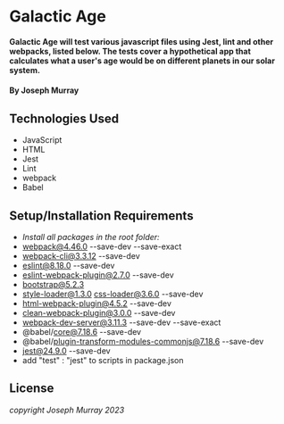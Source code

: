 # Galactic Age

#### Galactic Age will test various javascript files using Jest, lint and other webpacks, listed below. The tests cover a hypothetical app that calculates what a user's age would be on different planets in our solar system.

#### By Joseph Murray

## Technologies Used

- JavaScript
- HTML
- Jest
- Lint
- webpack
- Babel

## Setup/Installation Requirements

- _Install all packages in the root folder:_
- webpack@4.46.0 --save-dev --save-exact
- webpack-cli@3.3.12 --save-dev
- eslint@8.18.0 --save-dev
- eslint-webpack-plugin@2.7.0 --save-dev
- bootstrap@5.2.3
- style-loader@1.3.0 css-loader@3.6.0 --save-dev
- html-webpack-plugin@4.5.2 --save-dev
- clean-webpack-plugin@3.0.0 --save-dev
- webpack-dev-server@3.11.3 --save-dev --save-exact
- @babel/core@7.18.6 --save-dev
- @babel/plugin-transform-modules-commonjs@7.18.6 --save-dev
- jest@24.9.0 --save-dev
- add "test" : "jest" to scripts in package.json

## License

_copyright Joseph Murray 2023_
